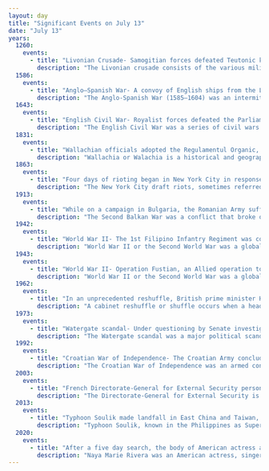 ```yaml
---
layout: day
title: "Significant Events on July 13"
date: "July 13"
years:
  1260:
    events:
      - title: "Livonian Crusade- Samogitian forces defeated Teutonic knights and the Livonian Order at the Battle of Durbe."
        description: "The Livonian crusade consists of the various military Christianisation campaigns in medieval Livonia – modern Latvia and Estonia – during the Papal-sanctioned Northern Crusades in the 12th–13th century."
  1586:
    events:
      - title: "Anglo–Spanish War- A convoy of English ships from the Levant Company repelled a fleet of Spanish and Maltese galleys  at the Battle of Pantelleria."
        description: "The Anglo-Spanish War (1585–1604) was an intermittent conflict between the Habsburg Kingdom of Spain and the Kingdom of England that was never formally declared. It began with England's military expedition in 1585 to what was then the Spanish Netherlands under the command of Robert Dudley, Earl of Leicester, in support of the Dutch rebellion against Spanish Habsburg rule."
  1643:
    events:
      - title: "English Civil War- Royalist forces defeated the Parliamentarians at the Battle of Roundway Down near Devizes, Wiltshire."
        description: "The English Civil War was a series of civil wars and political machinations between Royalists and Parliamentarians in the Kingdom of England from 1642 to 1651. Part of the wider 1639 to 1653 Wars of the Three Kingdoms, the struggle consisted of the First English Civil War and the Second English Civil War. The Anglo-Scottish War of 1650 to 1652 is sometimes referred to as the Third English Civil War."
  1831:
    events:
      - title: "Wallachian officials adopted the Regulamentul Organic, which engendered a period of reforms that provided for the westernization of the local society."
        description: "Wallachia or Walachia is a historical and geographical region of modern-day Romania. It is situated north of the Lower Danube and south of the Southern Carpathians. Wallachia was traditionally divided into two sections, Muntenia and Oltenia. Dobruja could sometimes be considered a third section due to its proximity and brief rule over it. Wallachia as a whole is sometimes referred to as Muntenia through identification with the larger of the two traditional sections."
  1863:
    events:
      - title: "Four days of rioting began in New York City in response to laws passed by the U.S. Congress to draft men to fight in the American Civil War."
        description: "The New York City draft riots, sometimes referred to as the Manhattan draft riots and known at the time as Draft Week, were violent disturbances in Lower Manhattan, widely regarded as the culmination of working-class discontent with new laws passed by Congress that year to draft men to fight in the ongoing American Civil War. The riots remain the largest civil urban disturbance in American history. According to Toby Joyce, the riot represented a 'civil war' within the city's Irish community, in that 'mostly Irish American rioters confronted police, [while] soldiers, and pro-war politicians ... were also to a considerable extent from the local Irish immigrant community.'"
  1913:
    events:
      - title: "While on a campaign in Bulgaria, the Romanian Army suffered a cholera outbreak that led to around 1,600 deaths."
        description: "The Second Balkan War was a conflict that broke out when Bulgaria, dissatisfied with its share of the spoils of the First Balkan War, attacked its former allies, Serbia and Greece, on 16 (O.S.) / 29 (N.S.) June 1913. Serbian and Greek armies repulsed the Bulgarian offensive and counterattacked, entering Bulgaria. With Bulgaria also having previously engaged in territorial disputes with Romania and the bulk of Bulgarian forces engaged in the south, the prospect of an easy victory incited Romanian intervention against Bulgaria. The Ottoman Empire also took advantage of the situation to regain some lost territories from the previous war. When Romanian troops approached the capital Sofia, Bulgaria asked for an armistice, resulting in the Treaty of Bucharest, in which Bulgaria had to cede portions of its First Balkan War gains to Serbia, Greece and Romania. In the Treaty of Constantinople, it lost Adrianople to the Ottomans."
  1942:
    events:
      - title: "World War II- The 1st Filipino Infantry Regiment was converted from a battalion to accommodate a larger number of volunteers spurred on by the Japanese invasion of the Philippines."
        description: "World War II or the Second World War was a global conflict between two coalitions- the Allies and the Axis powers. Nearly all of the world's countries participated, with many nations mobilising all resources in pursuit of total war. Tanks and aircraft played major roles, enabling the strategic bombing of cities and delivery of the first and only nuclear weapons ever used in war. World War II was the deadliest conflict in history, resulting in 70 to 85 million deaths, more than half of which were civilians. Millions died in genocides, including the Holocaust, and by massacres, starvation, and disease. After the Allied victory, Germany, Austria, Japan, and Korea were occupied, and German and Japanese leaders were tried for war crimes."
  1943:
    events:
      - title: "World War II- Operation Fustian, an Allied operation to capture the Primosole Bridge in Sicily, was launched."
        description: "World War II or the Second World War was a global conflict between two coalitions- the Allies and the Axis powers. Nearly all of the world's countries participated, with many nations mobilising all resources in pursuit of total war. Tanks and aircraft played major roles, enabling the strategic bombing of cities and delivery of the first and only nuclear weapons ever used in war. World War II was the deadliest conflict in history, resulting in 70 to 85 million deaths, more than half of which were civilians. Millions died in genocides, including the Holocaust, and by massacres, starvation, and disease. After the Allied victory, Germany, Austria, Japan, and Korea were occupied, and German and Japanese leaders were tried for war crimes."
  1962:
    events:
      - title: "In an unprecedented reshuffle, British prime minister Harold Macmillan (pictured) dismissed seven members of his cabinet."
        description: "A cabinet reshuffle or shuffle occurs when a head of government rotates or changes the composition of ministers in their cabinet, or when the head of state changes the head of government and a number of ministers. They are more common in parliamentary systems than in systems where cabinet heads must be confirmed by a separate legislative body, and occur frequently in autocratic systems."
  1973:
    events:
      - title: "Watergate scandal- Under questioning by Senate investigators, White House deputy chief of staff Alexander Butterfield revealed the existence of a secret taping system (tape recorder pictured) in the Oval Office."
        description: "The Watergate scandal was a major political scandal in the United States involving the administration of President Richard Nixon which began in 1972 and ultimately led to Nixon's resignation in 1974. It revolved around members of a group associated with Nixon's 1972 re-election campaign breaking into and planting listening devices in the Democratic National Committee headquarters at the Watergate Office Building in Washington, D.C., on June 17, 1972, and Nixon's later attempts to hide his administration's involvement."
  1992:
    events:
      - title: "Croatian War of Independence- The Croatian Army concluded Operation Tiger, advancing 17 kilometres (11 miles) into the Dubrovnik hinterland."
        description: "The Croatian War of Independence was an armed conflict fought in Croatia from 1991 to 1995 between Croat forces loyal to the Government of Croatia — which had declared independence from the Socialist Federal Republic of Yugoslavia (SFRY) — and the Serb-controlled Yugoslav People's Army (JNA) and local Serb forces, with the JNA ending its combat operations by 1992."
  2003:
    events:
      - title: "French Directorate-General for External Security personnel aborted an operation to rescue Colombian politician Íngrid Betancourt from FARC guerrillas, resulting in a political scandal."
        description: "The Directorate-General for External Security is France's foreign intelligence agency, equivalent to the British MI6 and the American CIA, established on 2 April 1982. The DGSE safeguards French national security through intelligence gathering and conducting paramilitary and counterintelligence operations abroad, as well as economic espionage. It is headquartered in the 20th arrondissement of Paris."
  2013:
    events:
      - title: "Typhoon Soulik made landfall in East China and Taiwan, killing at least 20 people."
        description: "Typhoon Soulik, known in the Philippines as Super Typhoon Huaning, was a powerful tropical cyclone that caused widespread damage in Taiwan and East China in mid July 2013. The storm originated from an upper-level cold-core low well to the northeast of Guam on July 6. Gaining tropical characteristics, the system soon developed a surface low and became a tropical depression early on July 7. Tracking generally westward, a motion it would retain for its entire existence, the depression underwent a period of rapid intensification starting on July 8 that culminated in Soulik attaining its peak strength early on July 10. At that time, the system had sustained winds estimated at 185 km/h (115 mph) and barometric pressure of 925 mbar. Thereafter, an eyewall replacement cycle and cooler waters weakened the system. Though it passed over the warm waters of the Kuroshio Current the following day, dry air soon impinged upon the typhoon. Soulik later made landfall late on July 12 in northern Taiwan before degrading to a tropical storm. Briefly emerging over the Taiwan Strait, the storm moved onshore for a second time in Fujian on July 13. The system was last noted as a tropical depression early on July 14."
  2020:
    events:
      - title: "After a five day search, the body of American actress and singer Naya Rivera was recovered from Lake Piru, confirming her death."
        description: "Naya Marie Rivera was an American actress, singer, and model. Recognized for her work on the popular musical comedy-drama series Glee, in which she starred from 2009 to 2015, she received various awards, including a Screen Actors Guild Award and nominations for two Grammy Awards."
---
```

